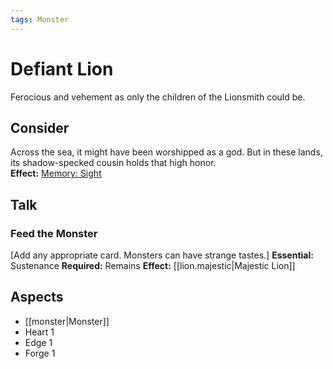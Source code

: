 ```yaml
---
tags: Monster
---
```

# Defiant Lion
Ferocious and vehement as only the children of the Lionsmith could be.
## Consider
Across the sea, it might have been worshipped as a god. But in these lands, its shadow-specked cousin holds that high honor.<br>**Effect:** [Memory: Sight](https://uadaf.theevilroot.xyz/rowenarium/element/mem.sight)
## Talk
### Feed the Monster
\[Add any appropriate card. Monsters can have strange tastes.]
**Essential:** Sustenance
**Required:** Remains
**Effect:** [[lion.majestic|Majestic Lion]]
## Aspects
-  [[monster|Monster]]
- Heart 1
- Edge 1
- Forge 1
